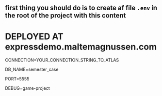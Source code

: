 ## first thing you should do is to create af file `.env` in the root of the project with this content

# DEPLOYED AT expressdemo.maltemagnussen.com

CONNECTION=YOUR_CONNECTION_STRING_TO_ATLAS

DB_NAME=semester_case

PORT=5555

DEBUG=game-project
